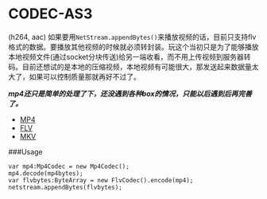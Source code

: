 CODEC-AS3
=========
(h264, aac)
如果要用`NetStream.appendBytes()`来播放视频的话，目前只支持flv格式的数据。要播放其他视频的时候就必须转封装。玩这个当初只是为了能够播放本地视频文件(通过socket分块传送)给另一端收看，而不用上传视频到服务器转码。目前还想试的是本地的压缩视频，本地视频有可能很大，那发送起来数据量太大了，如果可以控制质量那就再好不过了。

***mp4还只是简单的处理了下，还没遇到各种box的情况，只能以后遇到后再完善了。***

*  [MP4](http://xhelmboyx.tripod.com/formats/mp4-layout.txt)
*  [FLV](http://www.adobe.com/content/dam/Adobe/en/devnet/flv/pdfs/video_file_format_spec_v10.pdf)
*  [MKV](http://www.matroska.org/files/matroska.pdf)

###Usage
```as3
var mp4:Mp4Codec = new Mp4Codec();
mp4.decode(mp4bytes);
var flvbytes:ByteArray = new FlvCodec().encode(mp4);
netstream.appendBytes(flvbytes);
```